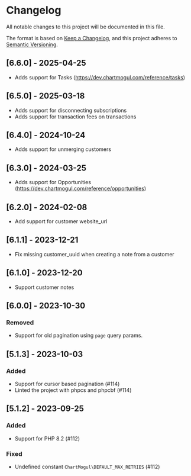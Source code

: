 # Changelog

All notable changes to this project will be documented in this file.

The format is based on [Keep a Changelog],
and this project adheres to [Semantic Versioning].

[Keep a Changelog]: https://keepachangelog.com/en/1.0.0/
[Semantic Versioning]: https://semver.org/spec/v2.0.0.html

## [6.6.0] - 2025-04-25
- Adds support for Tasks (https://dev.chartmogul.com/reference/tasks)

## [6.5.0] - 2025-03-18
- Adds support for disconnecting subscriptions
- Adds support for transaction fees on transactions

## [6.4.0] - 2024-10-24
- Adds support for unmerging customers

## [6.3.0] - 2024-03-25
- Adds support for Opportunities (https://dev.chartmogul.com/reference/opportunities)

## [6.2.0] - 2024-02-08
- Add support for customer website_url

## [6.1.1] - 2023-12-21
- Fix missing customer_uuid when creating a note from a customer

## [6.1.0] - 2023-12-20
- Support customer notes

## [6.0.0] - 2023-10-30

### Removed
- Support for old pagination using `page` query params.

## [5.1.3] - 2023-10-03

### Added
- Support for cursor based pagination (#114)
- Linted the project with phpcs and phpcbf (#114)

## [5.1.2] - 2023-09-25

### Added
- Support for PHP 8.2 (#112)

### Fixed
- Undefined constant `ChartMogul\DEFAULT_MAX_RETRIES` (#112)
